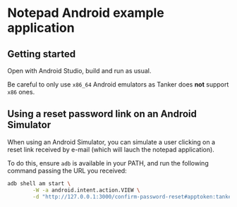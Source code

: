 # Notepad Android example application

## Getting started

Open with Android Studio, build and run as usual.

Be careful to only use `x86_64` Android emulators as Tanker does **not** support `x86` ones.

## Using a reset password link on an Android Simulator

When using an Android Simulator, you can simulate a user clicking on a reset link received by e-mail (which will lauch the notepad application).

To do this, ensure `adb` is available in your PATH, and run the following command passing the URL you received:

```bash
adb shell am start \
        -W -a android.intent.action.VIEW \
        -d "http://127.0.0.1:3000/confirm-password-reset#apptoken:tankertoken" io.tanker.notepad
```
